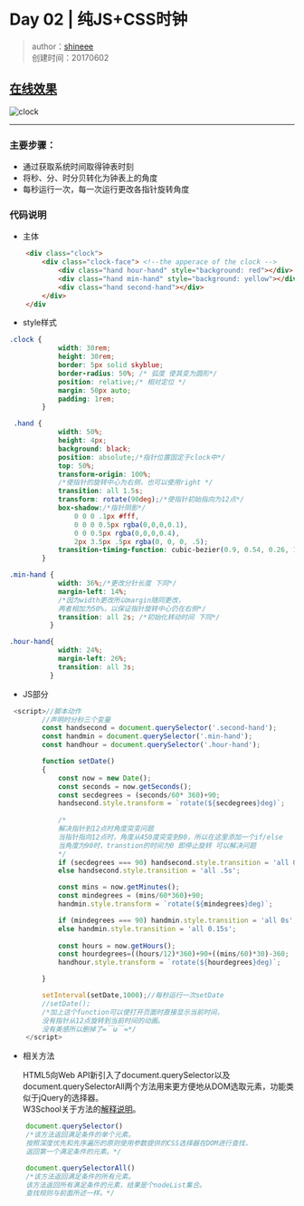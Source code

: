 # Day 02 | 纯JS+CSS时钟
>author：[shineee](https://github.com/orangeshinee) \
>创建时间：20170602

## [在线效果](http://blog.shineee.win/JavaScript30-Challenge/02%20-%20JS%20and%20CSS%20Clock/index-shine.html)

![clock](http://oekt5d96o.bkt.clouddn.com/17-6-2/19883232.jpg)

---

### **主要步骤**：
- 通过获取系统时间取得钟表时刻
- 将秒、分、时分贝转化为钟表上的角度
- 每秒运行一次，每一次运行更改各指针旋转角度

### **代码说明**
- 主体
```html
    <div class="clock">
        <div class="clock-face"> <!--the apperace of the clock -->
            <div class="hand hour-hand" style="background: red"></div>
            <div class="hand min-hand" style="background: yellow"></div>
            <div class="hand second-hand"></div>
        </div>
    </div
```

- style样式
```css
.clock {
            width: 30rem;
            height: 30rem;
            border: 5px solid skyblue;
            border-radius: 50%; /* 弧度 使其变为圆形*/
            position: relative;/* 相对定位 */
            margin: 50px auto;
            padding: 1rem;
        }
```
```css
 .hand {
            width: 50%;
            height: 4px;
            background: black;
            position: absolute;/*指针位置固定于clock中*/
            top: 50%;
            transform-origin: 100%; 
            /*使指针的旋转中心为右侧，也可以使用right */
            transition: all 1.5s;
            transform: rotate(90deg);/*使指针初始指向为12点*/
            box-shadow:/*指针阴影*/
                0 0 0 .1px #fff,
                0 0 0 0.5px rgba(0,0,0,0.1),
                0 0 0.5px rgba(0,0,0,0.4),
                2px 3.5px .5px rgba(0, 0, 0, .5);
            transition-timing-function: cubic-bezier(0.9, 0.54, 0.26, 1.68)    ;
        }
```
```css
.min-hand {
            width: 36%;/*更改分针长度 下同*/
            margin-left: 14%;
            /*因为width更改所以margin随同更改，
            两者相加为50%，以保证指针旋转中心仍在右侧*/
            transition: all 2s; /*初始化转动时间 下同*/
          }

.hour-hand{
            width: 24%;
            margin-left: 26%;
            transition: all 3s;
          }
```

- JS部分
```javascript
 <script>//脚本动作
        //声明时分秒三个变量
        const handsecond = document.querySelector('.second-hand');
        const handmin = document.querySelector('.min-hand');
        const handhour = document.querySelector('.hour-hand');      

        function setDate()
        {
            const now = new Date();
            const seconds = now.getSeconds();
            const secdegrees = (seconds/60* 360)+90;
            handsecond.style.transform = `rotate(${secdegrees}deg)`;
            
            /*
            解决指针到12点时角度突变问题
            当指针指向12点时，角度从450度突变到90，所以在这里添加一个if/else
            当角度为90时，transtion的时间为0 即停止旋转 可以解决问题
            */
            if (secdegrees === 90) handsecond.style.transition = 'all 0s';
            else handsecond.style.transition = 'all .5s';

            const mins = now.getMinutes();
            const mindegrees = (mins/60*360)+90;
            handmin.style.transform = `rotate(${mindegrees}deg)`;

            if (mindegrees === 90) handmin.style.transition = 'all 0s';
            else handmin.style.transition = 'all 0.15s';
            
            const hours = now.getHours();
            const hourdegrees=((hours/12)*360)+90+((mins/60)*30)-360;
            handhour.style.transform = `rotate(${hourdegrees}deg)`;

        }

        setInterval(setDate,1000);//每秒运行一次setDate
        //setDate(); 
        /*加上这个function可以使打开页面时直接显示当前时间，
        没有指针从12点旋转到当前时间的动画。
        没有美感所以删掉了=￣ω￣=*/
    </script>
```
- 相关方法
 
  HTML5向Web API新引入了document.querySelector以及document.querySelectorAll两个方法用来更方便地从DOM选取元素，功能类似于jQuery的选择器。<br>
  W3School关于方法的[解释说明](https://www.w3schools.com/jsref/met_document_queryselector.asp)。
```javascript
    document.querySelector()
    /*该方法返回满足条件的单个元素。
    按照深度优先和先序遍历的原则使用参数提供的CSS选择器在DOM进行查找，
    返回第一个满足条件的元素。*/
```
```javascript
    document.querySelectorAll()
    /*该方法返回满足条件的所有元素。
    该方法返回所有满足条件的元素，结果是个nodeList集合。
    查找规则与前面所述一样。*/
```


